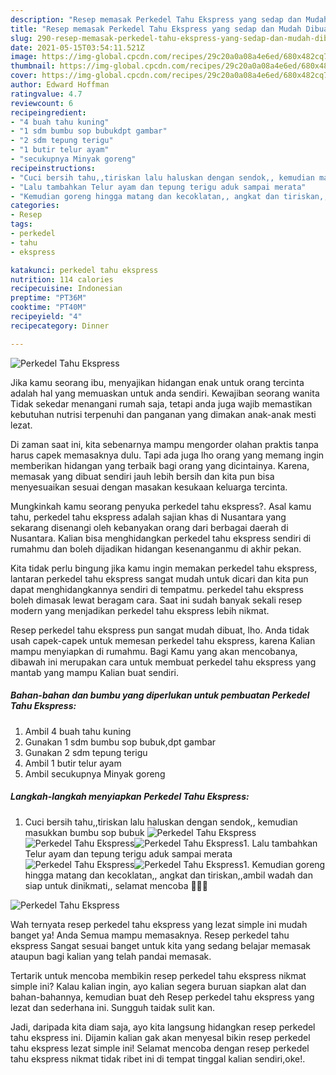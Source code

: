```yaml
---
description: "Resep memasak Perkedel Tahu Ekspress yang sedap dan Mudah Dibuat"
title: "Resep memasak Perkedel Tahu Ekspress yang sedap dan Mudah Dibuat"
slug: 290-resep-memasak-perkedel-tahu-ekspress-yang-sedap-dan-mudah-dibuat
date: 2021-05-15T03:54:11.521Z
image: https://img-global.cpcdn.com/recipes/29c20a0a08a4e6ed/680x482cq70/perkedel-tahu-ekspress-foto-resep-utama.jpg
thumbnail: https://img-global.cpcdn.com/recipes/29c20a0a08a4e6ed/680x482cq70/perkedel-tahu-ekspress-foto-resep-utama.jpg
cover: https://img-global.cpcdn.com/recipes/29c20a0a08a4e6ed/680x482cq70/perkedel-tahu-ekspress-foto-resep-utama.jpg
author: Edward Hoffman
ratingvalue: 4.7
reviewcount: 6
recipeingredient:
- "4 buah tahu kuning"
- "1 sdm bumbu sop bubukdpt gambar"
- "2 sdm tepung terigu"
- "1 butir telur ayam"
- "secukupnya Minyak goreng"
recipeinstructions:
- "Cuci bersih tahu,,tiriskan lalu haluskan dengan sendok,, kemudian masukkan bumbu sop bubuk"
- "Lalu tambahkan Telur ayam dan tepung terigu aduk sampai merata"
- "Kemudian goreng hingga matang dan kecoklatan,, angkat dan tiriskan,,ambil wadah dan siap untuk dinikmati,, selamat mencoba 🙏😊😋"
categories:
- Resep
tags:
- perkedel
- tahu
- ekspress

katakunci: perkedel tahu ekspress 
nutrition: 114 calories
recipecuisine: Indonesian
preptime: "PT36M"
cooktime: "PT40M"
recipeyield: "4"
recipecategory: Dinner

---
```



![Perkedel Tahu Ekspress](https://img-global.cpcdn.com/recipes/29c20a0a08a4e6ed/680x482cq70/perkedel-tahu-ekspress-foto-resep-utama.jpg)

Jika kamu seorang ibu, menyajikan hidangan enak untuk orang tercinta adalah hal yang memuaskan untuk anda sendiri. Kewajiban seorang  wanita Tidak sekedar menangani rumah saja, tetapi anda juga wajib memastikan kebutuhan nutrisi terpenuhi dan panganan yang dimakan anak-anak mesti lezat.

Di zaman  saat ini, kita sebenarnya mampu mengorder olahan praktis tanpa harus capek memasaknya dulu. Tapi ada juga lho orang yang memang ingin memberikan hidangan yang terbaik bagi orang yang dicintainya. Karena, memasak yang dibuat sendiri jauh lebih bersih dan kita pun bisa menyesuaikan sesuai dengan masakan kesukaan keluarga tercinta. 



Mungkinkah kamu seorang penyuka perkedel tahu ekspress?. Asal kamu tahu, perkedel tahu ekspress adalah sajian khas di Nusantara yang sekarang disenangi oleh kebanyakan orang dari berbagai daerah di Nusantara. Kalian bisa menghidangkan perkedel tahu ekspress sendiri di rumahmu dan boleh dijadikan hidangan kesenanganmu di akhir pekan.

Kita tidak perlu bingung jika kamu ingin memakan perkedel tahu ekspress, lantaran perkedel tahu ekspress sangat mudah untuk dicari dan kita pun dapat menghidangkannya sendiri di tempatmu. perkedel tahu ekspress boleh dimasak lewat beragam cara. Saat ini sudah banyak sekali resep modern yang menjadikan perkedel tahu ekspress lebih nikmat.

Resep perkedel tahu ekspress pun sangat mudah dibuat, lho. Anda tidak usah capek-capek untuk memesan perkedel tahu ekspress, karena Kalian mampu menyiapkan di rumahmu. Bagi Kamu yang akan mencobanya, dibawah ini merupakan cara untuk membuat perkedel tahu ekspress yang mantab yang mampu Kalian buat sendiri.

<!--inarticleads1-->

##### Bahan-bahan dan bumbu yang diperlukan untuk pembuatan Perkedel Tahu Ekspress:

1. Ambil 4 buah tahu kuning
1. Gunakan 1 sdm bumbu sop bubuk,dpt gambar
1. Gunakan 2 sdm tepung terigu
1. Ambil 1 butir telur ayam
1. Ambil secukupnya Minyak goreng




<!--inarticleads2-->

##### Langkah-langkah menyiapkan Perkedel Tahu Ekspress:

1. Cuci bersih tahu,,tiriskan lalu haluskan dengan sendok,, kemudian masukkan bumbu sop bubuk
<img src="https://img-global.cpcdn.com/steps/4a5f973b82131b0d/160x128cq70/perkedel-tahu-ekspress-langkah-memasak-1-foto.jpg" alt="Perkedel Tahu Ekspress"><img src="https://img-global.cpcdn.com/steps/9cc7d09f1674d89f/160x128cq70/perkedel-tahu-ekspress-langkah-memasak-1-foto.jpg" alt="Perkedel Tahu Ekspress"><img src="https://img-global.cpcdn.com/steps/824e573f4ed731c0/160x128cq70/perkedel-tahu-ekspress-langkah-memasak-1-foto.jpg" alt="Perkedel Tahu Ekspress">1. Lalu tambahkan Telur ayam dan tepung terigu aduk sampai merata
<img src="https://img-global.cpcdn.com/steps/ed8159bcc9cab6d0/160x128cq70/perkedel-tahu-ekspress-langkah-memasak-2-foto.jpg" alt="Perkedel Tahu Ekspress"><img src="https://img-global.cpcdn.com/steps/d4dd3bad4eb35a07/160x128cq70/perkedel-tahu-ekspress-langkah-memasak-2-foto.jpg" alt="Perkedel Tahu Ekspress">1. Kemudian goreng hingga matang dan kecoklatan,, angkat dan tiriskan,,ambil wadah dan siap untuk dinikmati,, selamat mencoba 🙏😊😋
<img src="https://img-global.cpcdn.com/steps/5ef2f2f565c50390/160x128cq70/perkedel-tahu-ekspress-langkah-memasak-3-foto.jpg" alt="Perkedel Tahu Ekspress">



Wah ternyata resep perkedel tahu ekspress yang lezat simple ini mudah banget ya! Anda Semua mampu memasaknya. Resep perkedel tahu ekspress Sangat sesuai banget untuk kita yang sedang belajar memasak ataupun bagi kalian yang telah pandai memasak.

Tertarik untuk mencoba membikin resep perkedel tahu ekspress nikmat simple ini? Kalau kalian ingin, ayo kalian segera buruan siapkan alat dan bahan-bahannya, kemudian buat deh Resep perkedel tahu ekspress yang lezat dan sederhana ini. Sungguh taidak sulit kan. 

Jadi, daripada kita diam saja, ayo kita langsung hidangkan resep perkedel tahu ekspress ini. Dijamin kalian gak akan menyesal bikin resep perkedel tahu ekspress lezat simple ini! Selamat mencoba dengan resep perkedel tahu ekspress nikmat tidak ribet ini di tempat tinggal kalian sendiri,oke!.


